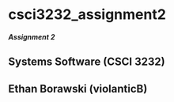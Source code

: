 # csci3232_assignment2
<h5>Assignment 2<h5>
<h2>Systems Software (CSCI 3232)
<h2>Ethan Borawski (violanticB)</h2>
